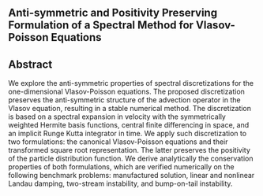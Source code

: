 ## Anti-symmetric and Positivity Preserving Formulation of a Spectral Method for Vlasov-Poisson Equations


## Abstract 
We explore the anti-symmetric properties of spectral discretizations for the one-dimensional Vlasov-Poisson equations. The proposed discretization preserves the anti-symmetric structure of the advection operator in the Vlasov equation, resulting in a stable numerical method. The discretization is based on a spectral expansion in velocity with the symmetrically weighted Hermite basis functions, central finite differencing in space, and an implicit Runge Kutta integrator in time. We apply such discretization to two formulations: the canonical Vlasov-Poisson equations and their transformed square root representation. The latter preserves the positivity of the particle distribution function. We derive analytically the conservation properties of both formulations, which are verified numerically on the following benchmark problems: manufactured solution, linear and nonlinear Landau damping, two-stream instability, and bump-on-tail instability. 